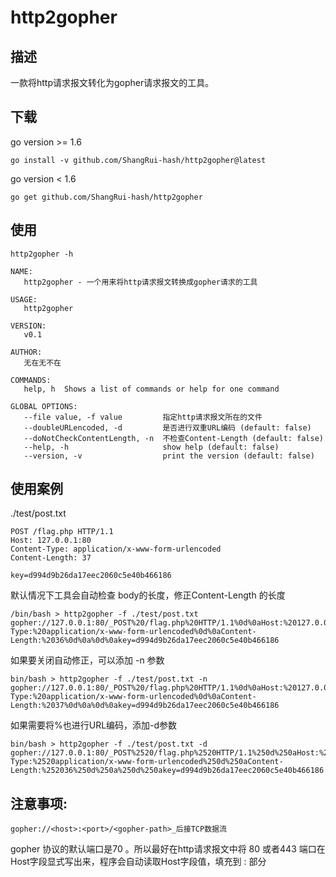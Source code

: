 # http2gopher 

## 描述
一款将http请求报文转化为gopher请求报文的工具。
## 下载
go version >= 1.6
```
go install -v github.com/ShangRui-hash/http2gopher@latest 
```
go version < 1.6
```
go get github.com/ShangRui-hash/http2gopher
```
## 使用
```
http2gopher -h
```
```
NAME:
   http2gopher - 一个用来将http请求报文转换成gopher请求的工具

USAGE:
   http2gopher

VERSION:
   v0.1

AUTHOR:
   无在无不在

COMMANDS:
   help, h  Shows a list of commands or help for one command

GLOBAL OPTIONS:
   --file value, -f value         指定http请求报文所在的文件
   --doubleURLencoded, -d         是否进行双重URL编码 (default: false)
   --doNotCheckContentLength, -n  不检查Content-Length (default: false)
   --help, -h                     show help (default: false)
   --version, -v                  print the version (default: false)
```
## 使用案例
./test/post.txt
```
POST /flag.php HTTP/1.1
Host: 127.0.0.1:80
Content-Type: application/x-www-form-urlencoded
Content-Length: 37

key=d994d9b26da17eec2060c5e40b466186
```
默认情况下工具会自动检查 body的长度，修正Content-Length 的长度
```
/bin/bash > http2gopher -f ./test/post.txt
gopher://127.0.0.1:80/_POST%20/flag.php%20HTTP/1.1%0d%0aHost:%20127.0.0.1:80%0d%0aContent-Type:%20application/x-www-form-urlencoded%0d%0aContent-Length:%2036%0d%0a%0d%0akey=d994d9b26da17eec2060c5e40b466186
```
如果要关闭自动修正，可以添加 -n 参数
```
bin/bash > http2gopher -f ./test/post.txt -n 
gopher://127.0.0.1:80/_POST%20/flag.php%20HTTP/1.1%0d%0aHost:%20127.0.0.1:80%0d%0aContent-Type:%20application/x-www-form-urlencoded%0d%0aContent-Length:%2037%0d%0a%0d%0akey=d994d9b26da17eec2060c5e40b466186
```
如果需要将%也进行URL编码，添加-d参数
```
bin/bash > http2gopher -f ./test/post.txt -d
gopher://127.0.0.1:80/_POST%2520/flag.php%2520HTTP/1.1%250d%250aHost:%2520127.0.0.1:80%250d%250aContent-Type:%2520application/x-www-form-urlencoded%250d%250aContent-Length:%252036%250d%250a%250d%250akey=d994d9b26da17eec2060c5e40b466186
```

## 注意事项:
```
gopher://<host>:<port>/<gopher-path>_后接TCP数据流
```
gopher 协议的默认端口是70 。所以最好在http请求报文中将 80 或者443 端口在Host字段显式写出来，程序会自动读取Host字段值，填充到 <host>:<port> 部分
